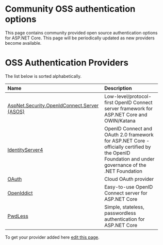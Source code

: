 # Community OSS authentication options

This page contains community provided open source authentication options for ASP.NET Core. This page will be periodically updated as new providers become available.

# OSS Authentication Providers

The list below is sorted alphabetically.

| Name | Description |
|:--------------|:------------------|
| [AspNet.Security.OpenIdConnect.Server (ASOS)](https://github.com/aspnet-contrib/AspNet.Security.OpenIdConnect.Server) | Low-level/protocol-first OpenID Connect server framework for ASP.NET Core and OWIN/Katana |
| [IdentityServer4](https://identityserver.io/) | OpenID Connect and OAuth 2.0 framework for ASP.NET Core - officially certified by the OpenID Foundation and under governance of the .NET Foundation |
| [OAuth](https://oauth.net/) | Cloud OAuth provider  |
| [OpenIddict](https://github.com/openiddict/openiddict-core) | Easy-to-use OpenID Connect server for ASP.NET Core  |
| [PwdLess](https://github.com/pwdless/pwdless) | Simple, stateless, passwordless authentication for ASP.NET Core  |

To get your provider added here [edit this page](https://github.com/aspnet/Docs/edit/master/aspnetcore/security/authentication/community.md).

